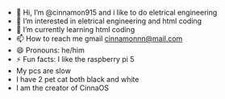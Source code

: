 - 👋 Hi, I’m @cinnamon915 and i like to do eletrical engineering 
- 👀 I’m interested in eletrical engineering and html coding 
- 🌱 I’m currently learning html coding
- 📫 How to reach me gmail cinnamonnn@mail.com
- 😄 Pronouns: he/him
- ⚡ Fun facts: I like the raspberry pi 5
- My pcs are slow
- I have 2 pet cat both black and white
- I am the creator of CinnaOS
<!---
cinnamon915/cinnamon915 is a ✨ special ✨ repository because its `README.md` (this file) appears on your GitHub profile.
You can click the Preview link to take a look at your changes.
--->
